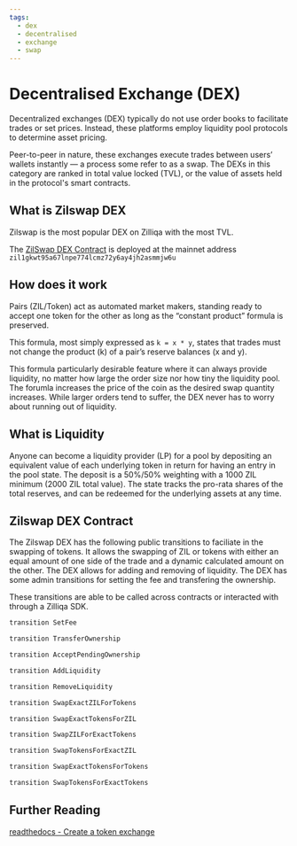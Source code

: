 ```yaml
---
tags:
  - dex
  - decentralised
  - exchange
  - swap
---
```


# Decentralised Exchange (DEX)

Decentralized exchanges (DEX) typically do not use order books to facilitate trades or set prices. Instead, these platforms employ liquidity pool protocols to determine asset pricing.

Peer-to-peer in nature, these exchanges execute trades between users’ wallets instantly — a process some refer to as a swap. The DEXs in this category are ranked in total value locked (TVL), or the value of assets held in the protocol's smart contracts.

## What is Zilswap DEX

Zilswap is the most popular DEX on Zilliqa with the most TVL.

The [ZilSwap DEX Contract](https://viewblock.io/zilliqa/address/zil1gkwt95a67lnpe774lcmz72y6ay4jh2asmmjw6u?tab=code) is deployed at the mainnet address ```zil1gkwt95a67lnpe774lcmz72y6ay4jh2asmmjw6u```

## How does it work

Pairs (ZIL/Token) act as automated market makers, standing ready to accept one token for the other as long as the “constant product” formula is preserved.

This formula, most simply expressed as ```k = x * y```, states that trades must not change the product (k) of a pair’s reserve balances (x and y).

This formula particularly desirable feature where it can always provide liquidity, no matter how large the order size nor how tiny the liquidity pool. The forumla increases the price of the coin as the desired swap quantity increases. While larger orders tend to suffer, the DEX never has to worry about running out of liquidity.

## What is Liquidity

Anyone can become a liquidity provider (LP) for a pool by depositing an equivalent value of each underlying token in return for having an entry in the pool state. The deposit is a 50%/50% weighting with a 1000 ZIL minimum (2000 ZIL total value). The state tracks the pro-rata shares of the total reserves, and can be redeemed for the underlying assets at any time.

## Zilswap DEX Contract

The Zilswap DEX has the following public transitions to faciliate in the swapping of tokens. It allows the swapping of ZIL or tokens with either an equal amount of one side of the trade and a dynamic calculated amount on the other. The DEX allows for adding and removing of liquidity. The DEX has some admin transitions for setting the fee and transfering the ownership.

These transitions are able to be called across contracts or interacted with through a Zilliqa SDK.

```ocaml
transition SetFee

transition TransferOwnership

transition AcceptPendingOwnership

transition AddLiquidity

transition RemoveLiquidity

transition SwapExactZILForTokens

transition SwapExactTokensForZIL

transition SwapZILForExactTokens

transition SwapTokensForExactZIL

transition SwapExactTokensForTokens

transition SwapTokensForExactTokens
```

## Further Reading

[readthedocs - Create a token exchange](https://scilla.readthedocs.io/en/latest/scilla-by-example.html?highlight=list#exchange-specification)
